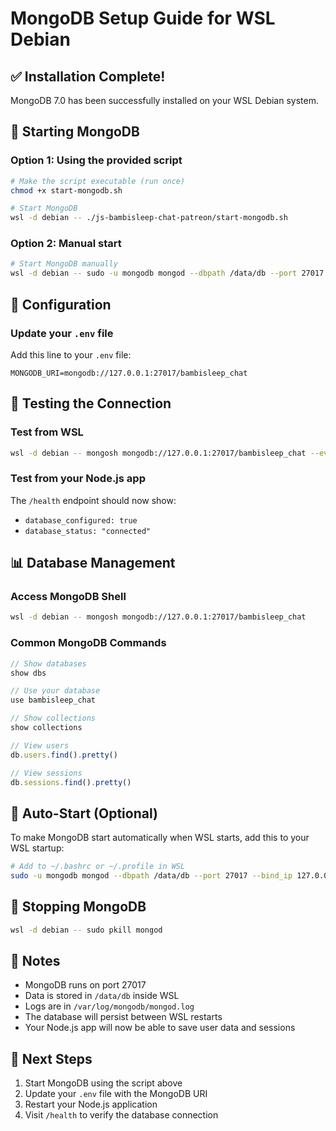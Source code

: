 # MongoDB Setup Guide for WSL Debian

## ✅ Installation Complete!

MongoDB 7.0 has been successfully installed on your WSL Debian system.

## 🚀 Starting MongoDB

### Option 1: Using the provided script
```bash
# Make the script executable (run once)
chmod +x start-mongodb.sh

# Start MongoDB
wsl -d debian -- ./js-bambisleep-chat-patreon/start-mongodb.sh
```

### Option 2: Manual start
```bash
# Start MongoDB manually
wsl -d debian -- sudo -u mongodb mongod --dbpath /data/db --port 27017 --bind_ip 127.0.0.1 --fork
```

## 🔧 Configuration

### Update your `.env` file
Add this line to your `.env` file:
```
MONGODB_URI=mongodb://127.0.0.1:27017/bambisleep_chat
```

## 🧪 Testing the Connection

### Test from WSL
```bash
wsl -d debian -- mongosh mongodb://127.0.0.1:27017/bambisleep_chat --eval "db.runCommand({ping: 1})"
```

### Test from your Node.js app
The `/health` endpoint should now show:
- `database_configured: true`
- `database_status: "connected"`

## 📊 Database Management

### Access MongoDB Shell
```bash
wsl -d debian -- mongosh mongodb://127.0.0.1:27017/bambisleep_chat
```

### Common MongoDB Commands
```javascript
// Show databases
show dbs

// Use your database
use bambisleep_chat

// Show collections
show collections

// View users
db.users.find().pretty()

// View sessions
db.sessions.find().pretty()
```

## 🔄 Auto-Start (Optional)

To make MongoDB start automatically when WSL starts, add this to your WSL startup:

```bash
# Add to ~/.bashrc or ~/.profile in WSL
sudo -u mongodb mongod --dbpath /data/db --port 27017 --bind_ip 127.0.0.1 --fork
```

## 🛑 Stopping MongoDB

```bash
wsl -d debian -- sudo pkill mongod
```

## 📝 Notes

- MongoDB runs on port 27017
- Data is stored in `/data/db` inside WSL
- Logs are in `/var/log/mongodb/mongod.log`
- The database will persist between WSL restarts
- Your Node.js app will now be able to save user data and sessions

## 🎯 Next Steps

1. Start MongoDB using the script above
2. Update your `.env` file with the MongoDB URI
3. Restart your Node.js application
4. Visit `/health` to verify the database connection
